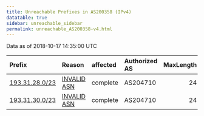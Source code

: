 ```yaml
---
title: Unreachable Prefixes in AS200358 (IPv4)
datatable: true
sidebar: unreachable_sidebar
permalink: unreachable_AS200358-v4.html
---
```


Data as of 2018-10-17 14:35:00 UTC


<div class="datatable-begin"></div>

| Prefix                                                 | Reason                                                                                                 | affected   | Authorized AS   |   MaxLength | Anchor                                         |   unreachable /24s |
|:-------------------------------------------------------|:-------------------------------------------------------------------------------------------------------|:-----------|:----------------|------------:|:-----------------------------------------------|-------------------:|
| [193.31.28.0/23](https://stat.ripe.net/193.31.28.0/23) | [INVALID ASN](https://rpki-validator.ripe.net/announcement-preview?asn=AS200358&prefix=193.31.28.0/23) | complete   | AS204710        |          24 | [RIPE](unreachable_RIPE_NCC_RPKI_Root-v4.html) |                  2 |
| [193.31.30.0/23](https://stat.ripe.net/193.31.30.0/23) | [INVALID ASN](https://rpki-validator.ripe.net/announcement-preview?asn=AS200358&prefix=193.31.30.0/23) | complete   | AS204710        |          24 | [RIPE](unreachable_RIPE_NCC_RPKI_Root-v4.html) |                  2 |

<div class="datatable-end"></div>
